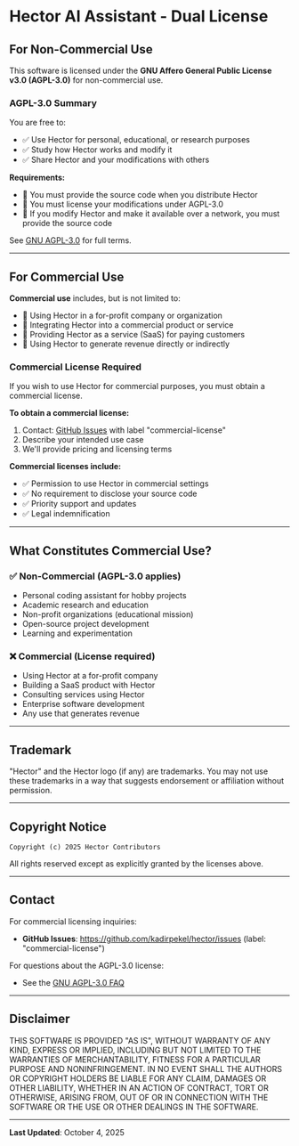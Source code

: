 # Hector AI Assistant - Dual License

## For Non-Commercial Use

This software is licensed under the **GNU Affero General Public License v3.0 (AGPL-3.0)** for non-commercial use.

### AGPL-3.0 Summary

You are free to:
- ✅ Use Hector for personal, educational, or research purposes
- ✅ Study how Hector works and modify it
- ✅ Share Hector and your modifications with others

**Requirements:**
- 📄 You must provide the source code when you distribute Hector
- 📄 You must license your modifications under AGPL-3.0
- 📄 If you modify Hector and make it available over a network, you must provide the source code

See [GNU AGPL-3.0](https://www.gnu.org/licenses/agpl-3.0.en.html) for full terms.

---

## For Commercial Use

**Commercial use** includes, but is not limited to:
- 💼 Using Hector in a for-profit company or organization
- 💼 Integrating Hector into a commercial product or service
- 💼 Providing Hector as a service (SaaS) for paying customers
- 💼 Using Hector to generate revenue directly or indirectly

### Commercial License Required

If you wish to use Hector for commercial purposes, you must obtain a commercial license.

**To obtain a commercial license:**
1. Contact: [GitHub Issues](https://github.com/kadirpekel/hector/issues) with label "commercial-license"
2. Describe your intended use case
3. We'll provide pricing and licensing terms

**Commercial licenses include:**
- ✅ Permission to use Hector in commercial settings
- ✅ No requirement to disclose your source code
- ✅ Priority support and updates
- ✅ Legal indemnification

---

## What Constitutes Commercial Use?

### ✅ Non-Commercial (AGPL-3.0 applies)
- Personal coding assistant for hobby projects
- Academic research and education
- Non-profit organizations (educational mission)
- Open-source project development
- Learning and experimentation

### ❌ Commercial (License required)
- Using Hector at a for-profit company
- Building a SaaS product with Hector
- Consulting services using Hector
- Enterprise software development
- Any use that generates revenue

---

## Trademark

"Hector" and the Hector logo (if any) are trademarks. You may not use these trademarks in a way that suggests endorsement or affiliation without permission.

---

## Copyright Notice

```
Copyright (c) 2025 Hector Contributors
```

All rights reserved except as explicitly granted by the licenses above.

---

## Contact

For commercial licensing inquiries:
- **GitHub Issues**: https://github.com/kadirpekel/hector/issues (label: "commercial-license")

For questions about the AGPL-3.0 license:
- See the [GNU AGPL-3.0 FAQ](https://www.gnu.org/licenses/gpl-faq.html)

---

## Disclaimer

THIS SOFTWARE IS PROVIDED "AS IS", WITHOUT WARRANTY OF ANY KIND, EXPRESS OR IMPLIED, INCLUDING BUT NOT LIMITED TO THE WARRANTIES OF MERCHANTABILITY, FITNESS FOR A PARTICULAR PURPOSE AND NONINFRINGEMENT. IN NO EVENT SHALL THE AUTHORS OR COPYRIGHT HOLDERS BE LIABLE FOR ANY CLAIM, DAMAGES OR OTHER LIABILITY, WHETHER IN AN ACTION OF CONTRACT, TORT OR OTHERWISE, ARISING FROM, OUT OF OR IN CONNECTION WITH THE SOFTWARE OR THE USE OR OTHER DEALINGS IN THE SOFTWARE.

---

**Last Updated**: October 4, 2025

